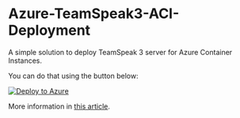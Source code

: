 # Azure-TeamSpeak3-ACI-Deployment
A simple solution to deploy TeamSpeak 3 server for Azure Container Instances.

You can do that using the button below:

[![Deploy to Azure](https://aka.ms/deploytoazurebutton)](https://portal.azure.com/#create/Microsoft.Template/uri/https%3A%2F%2Fraw.githubusercontent.com%2FChroscielski%2FAzure-TeamSpeak3-ACI-Deployment%2Fmaster%2Fazuredeploy.json)

More information in [this article](https://www.chroscielski.pl/pay-as-you-go-teamspeak-3-hosting-with-azure-container-instances/).
